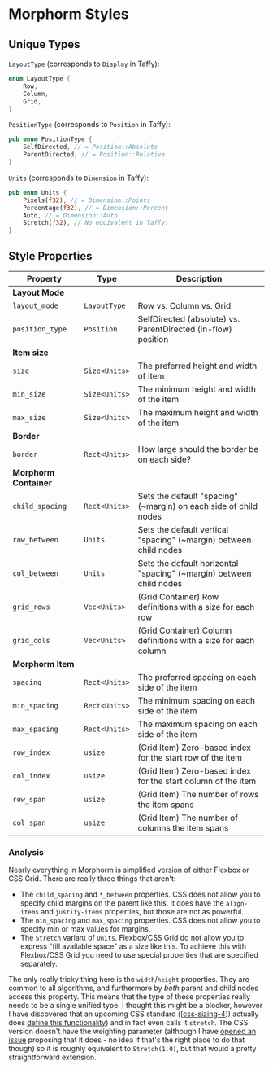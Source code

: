 # Morphorm Styles

## Unique Types

`LayoutType` (corresponds to `Display` in Taffy):

```rust
enum LayoutType {
    Row,
    Column,
    Grid,
}
```

`PositionType` (corresponds to `Position` in Taffy):

```rust
pub enum PositionType {
    SelfDirected, // = Position::Absolute
    ParentDirected, // = Position::Relative
}
```

`Units` (corresponds to `Dimension` in Taffy):

```rust
pub enum Units {
    Pixels(f32), // = Dimension::Points
    Percentage(f32), // = Dimension::Percent
    Auto, // = Dimension::Auto
    Stretch(f32), // No equivalent in Taffy!
}
```

## Style Properties

| Property               | Type          | Description                                                         |
| ---                    | ---           | ---                                                                 |
| **Layout Mode**        |               |                                                                     |
| `layout_mode`          | `LayoutType`  | Row vs. Column vs. Grid                                             |
| `position_type`        | `Position`    | SelfDirected (absolute) vs. ParentDirected (in-flow) position       |
| **Item size**          |               |                                                                     |
| `size`                 | `Size<Units>` | The preferred height and width of item                              |
| `min_size`             | `Size<Units>` | The minimum height and width of the item                            |
| `max_size`             | `Size<Units>` | The maximum height and width of the item                            |
| **Border**             |               |                                                                     |
| `border`               | `Rect<Units>` | How large should the border be on each side?                        |
| **Morphorm Container** |               |                                                                     |
| `child_spacing`        | `Rect<Units>` | Sets the default "spacing" (~margin) on each side of child nodes    |
| `row_between`          | `Units`       | Sets the default vertical "spacing" (~margin) between child nodes   |
| `col_between`          | `Units`       | Sets the default horizontal "spacing" (~margin) between child nodes |
| `grid_rows`            | `Vec<Units>`  | (Grid Container) Row definitions with a size for each row           |
| `grid_cols`            | `Vec<Units>`  | (Grid Container) Column definitions with a size for each column     |
| **Morphorm Item**      |               |                                                                     |
| `spacing`              | `Rect<Units>` | The preferred spacing on each side of the item                      |
| `min_spacing`          | `Rect<Units>` | The minimum spacing on each side of the item                        |
| `max_spacing`          | `Rect<Units>` | The maximum spacing on each side of the item                        |
| `row_index`            | `usize`       | (Grid Item) Zero-based index for the start row of the item          |
| `col_index`            | `usize`       | (Grid Item) Zero-based index for the start column of the item       |
| `row_span`             | `usize`       | (Grid Item) The number of rows the item spans                       |
| `col_span`             | `usize`       | (Grid Item) The number of columns the item spans                    |

### Analysis

Nearly everything in Morphorm is simplified version of either Flexbox or CSS Grid. There are really three things that aren't:

- The `child_spacing` and `*_between` properties. CSS does not allow you to specify child margins on the parent like this. It does have the `align-items` and `justify-items` properties, but those are not as powerful.
- The `min_spacing` and `max_spacing` properties. CSS does not allow you to specify min or max values for margins.
- The `Stretch` variant of `Units`. Flexbox/CSS Grid do not allow you to express "fill available space" as a size like this. To achieve this with Flexbox/CSS Grid you need to use special properties that are specified separately.

The only really tricky thing here is the `width`/`height` properties. They are common to all algorithms, and furthermore by *both* parent and child nodes access this property. This means that the type of these properties really needs to be a single unified type. I thought this might be a blocker, however I have discovered that an upcoming CSS standard ([[css-sizing-4](https://www.w3.org/TR/css-sizing-4)]) actually does [define this functionality](https://www.w3.org/TR/css-sizing-4/#stretch-fit-sizing)) and in fact even calls it `stretch`. The CSS version doesn't have the weighting parameter (although I have [opened an issue](https://github.com/w3c/csswg-drafts/issues/8267) proposing that it does - no idea if that's the right place to do that though) so it is roughly equivalent to `Stretch(1.0)`, but that would a pretty straightforward extension.
